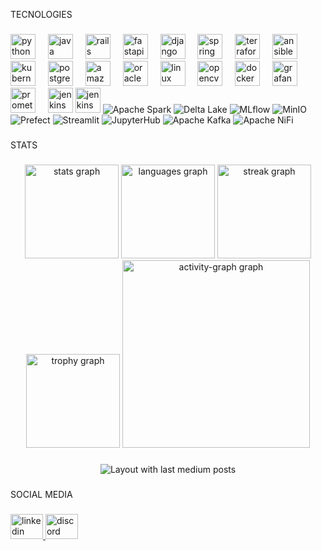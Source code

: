 <p align="left">TECNOLOGIES</p>

###

<div align="left">
  <img src="https://img.shields.io/static/v1?logo=python&logoColor=white&label=&color=3776AB" height="40" alt="python logo" />
  <img width="12" />
  <img src="https://img.shields.io/static/v1?logo=java&logoColor=white&label=&color=007396" height="40" alt="java logo" />
  <img width="12" />
  <img src="https://img.shields.io/static/v1?logo=rubyonrails&logoColor=white&label=&color=CC0000" height="40" alt="rails logo" />
  <img width="12" />
  <img src="https://img.shields.io/static/v1?logo=fastapi&logoColor=white&label=&color=009688" height="40" alt="fastapi logo" />
  <img width="12" />
  <img src="https://img.shields.io/static/v1?logo=django&logoColor=white&label=&color=092E20" height="40" alt="django logo" />
  <img width="12" />
  <img src="https://img.shields.io/static/v1?logo=spring&logoColor=white&label=&color=6DB33F" height="40" alt="spring logo" />
  <img width="12" />
  <img src="https://img.shields.io/static/v1?logo=terraform&logoColor=white&label=&color=7B42BC" height="40" alt="terraform logo" />
  <img width="12" />
  <img src="https://img.shields.io/static/v1?logo=ansible&logoColor=white&label=&color=EE0000" height="40" alt="ansible logo" />
  <img width="12" />
  <img src="https://img.shields.io/static/v1?logo=kubernetes&logoColor=white&label=&color=326CE5" height="40" alt="kubernetes logo" />
  <img width="12" />
  <img src="https://img.shields.io/static/v1?logo=postgresql&logoColor=white&label=&color=4169E1" height="40" alt="postgresql logo" />
  <img width="12" />
  <img src="https://img.shields.io/static/v1?logo=amazonaws&logoColor=white&label=&color=232F3E" height="40" alt="amazonwebservices logo" />
  <img width="12" />
  <img src="https://img.shields.io/static/v1?logo=oracle&logoColor=white&label=&color=F80000" height="40" alt="oracle logo" />
  <img width="12" />
  <img src="https://img.shields.io/static/v1?logo=linux&logoColor=white&label=&color=000000" height="40" alt="linux logo" />
  <img width="12" />
  <img src="https://img.shields.io/static/v1?logo=opencv&logoColor=white&label=&color=5C3EE8" height="40" alt="opencv logo" />
  <img width="12" />
  <img src="https://img.shields.io/static/v1?logo=docker&logoColor=white&label=&color=2496ED" height="40" alt="docker logo" />
  <img width="12" />
  <img src="https://img.shields.io/static/v1?logo=grafana&logoColor=white&label=&color=F46800" height="40" alt="grafana logo" />
  <img width="12" />
  <img src="https://img.shields.io/static/v1?logo=prometheus&logoColor=white&label=&color=E6522C" height="40" alt="prometheus logo" />
  <img width="12" />
  <img src="https://img.shields.io/static/v1?logo=jenkins&logoColor=white&label=&color=D24939" height="40" alt="jenkins logo" />
  <img src="https://cdn.jsdelivr.net/gh/devicons/devicon/icons/jenkins/jenkins-original.svg" height="40" alt="jenkins logo"  />
  <img src="https://img.shields.io/badge/Apache_Spark-E25A1C?style=for-the-badge&logo=apache-spark&logoColor=white" alt="Apache Spark">
  <img src="https://img.shields.io/badge/Delta_Lake-00ADD8?style=for-the-badge&logo=delta&logoColor=white" alt="Delta Lake">
  <img src="https://img.shields.io/badge/MLflow-0194E2?style=for-the-badge&logo=mlflow&logoColor=white" alt="MLflow">
  <img src="https://img.shields.io/badge/MinIO-C72E49?style=for-the-badge&logo=minio&logoColor=white" alt="MinIO">
  <img src="https://img.shields.io/badge/Prefect-2EBDFA?style=for-the-badge&logo=prefect&logoColor=white" alt="Prefect">
  <img src="https://img.shields.io/badge/Streamlit-FF4B4B?style=for-the-badge&logo=streamlit&logoColor=white" alt="Streamlit">
  <img src="https://img.shields.io/badge/Jupyter-F37626?style=for-the-badge&logo=jupyter&logoColor=white" alt="JupyterHub">
  <img src="https://img.shields.io/badge/Kafka-231F20?style=for-the-badge&logo=apache-kafka&logoColor=white" alt="Apache Kafka">
  <img src="https://img.shields.io/static/v1?style=for-the-badge&message=Apache+NiFi&color=728E9B&logo=Apache+NiFi&logoColor=FFFFFF&label=" alt="Apache NiFi">
</div>

###

<p align="left">STATS</p>

###

<div align="center">
  <img src="https://github-readme-stats.vercel.app/api?username=magnomatos822&hide_title=false&hide_rank=false&show_icons=true&include_all_commits=true&count_private=true&disable_animations=false&theme=dracula&locale=en&hide_border=false&order=1" height="150" alt="stats graph"  />
  <img src="https://github-readme-stats.vercel.app/api/top-langs?username=magnomatos822&locale=en&hide_title=false&layout=compact&card_width=320&langs_count=5&theme=dracula&hide_border=false&order=2" height="150" alt="languages graph"  />
  <img src="https://streak-stats.demolab.com?user=magnomatos822&locale=en&mode=daily&theme=dracula&hide_border=false&border_radius=5&order=3" height="150" alt="streak graph"  />
  <img src="https://github-profile-trophy.vercel.app?username=magnomatos822&theme=dracula&column=-1&row=1&margin-w=8&margin-h=8&no-bg=false&no-frame=false&order=4" height="150" alt="trophy graph"  />
  <img src="https://github-readme-activity-graph.vercel.app/graph?username=magnomatos822&radius=16&theme=react&area=true&order=5" height="300" alt="activity-graph graph"  />
</div>

###

<div align="center">
  <img src="https://github-read-medium-git-main.pahlevikun.vercel.app/latest?limit=4&username=magnomatos822" alt="Layout with last medium posts"  />
</div>

###

<p align="left">SOCIAL MEDIA</p>

###

<div align="left">
  <a href="https://www.linkedin.com/in/magnomatos/" target="_blank">
    <img src="https://raw.githubusercontent.com/maurodesouza/profile-readme-generator/master/src/assets/icons/social/linkedin/default.svg" width="52" height="40" alt="linkedin logo"  />
  </a>
  <a href="magnomatos" target="_blank">
    <img src="https://raw.githubusercontent.com/maurodesouza/profile-readme-generator/master/src/assets/icons/social/discord/default.svg" width="52" height="40" alt="discord logo"  />
  </a>
</div>

###
